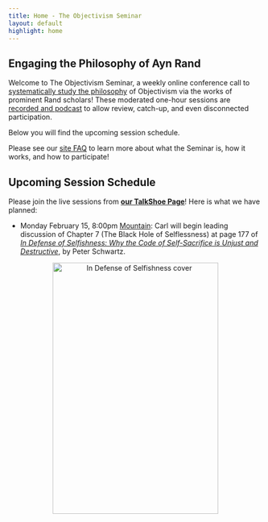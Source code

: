```yaml
---
title: Home - The Objectivism Seminar
layout: default
highlight: home
---
```

Engaging the Philosophy of Ayn Rand
-----------------------------------
Welcome to The Objectivism Seminar, a weekly online conference call to
<a title="About the Objectivism Seminar" href="/about">systematically study the philosophy</a>
of Objectivism via the works of prominent Rand scholars!
These moderated one-hour sessions are
<a title="session archives" href="/archives">recorded and podcast</a>
to allow review, catch-up, and even disconnected participation.

Below you will find the upcoming session schedule.

Please see our <a title="Frequently Asked Questions" href="/faq">site FAQ</a>
to learn more about what the Seminar is, how it works, and how to participate!

Upcoming Session Schedule
-------------------------
Please join the live sessions from <strong><a title="The Objectivism Seminar at TalkShoe.com" href="http://www.talkshoe.com/talkshoe/web/talkCast.jsp?masterId=15215&amp;cmd=tc" target="_blank">our TalkShoe Page</a></strong>!
Here is what we have planned:

* Monday February 15, 8:00pm
  <a title="mountain time" href="http://wwp.greenwichmeantime.com/time-zone/usa/mountain-time/">Mountain</a>:
  Carl will begin leading discussion of Chapter 7 (The Black Hole of Selflessness) at page 177 of
  <em><a href="http://amzn.to/1GtD7Io" target="_blank">In Defense of Selfishness: Why the Code of Self-Sacrifice is Unjust and Destructive</a></em>, by Peter Schwartz.

<center><img src="http://ecx.images-amazon.com/images/I/41Ub-Y3BEZL._SX327_BO1,204,203,200_.jpg" alt="In Defense of Selfishness cover" width="329" height="499" /></center>
